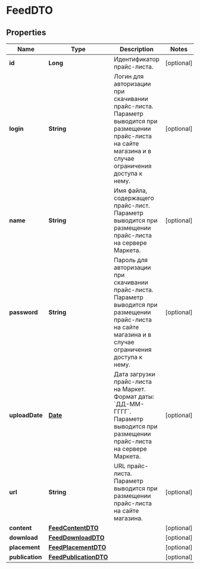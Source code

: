 

# FeedDTO

## Properties

Name | Type | Description | Notes
------------ | ------------- | ------------- | -------------
**id** | **Long** | Идентификатор прайс-листа. |  [optional]
**login** | **String** | Логин для авторизации при скачивании прайс-листа. Параметр выводится при размещении прайс-листа на сайте магазина и в случае ограничения доступа к нему.  |  [optional]
**name** | **String** | Имя файла, содержащего прайс-лист. Параметр выводится при размещении прайс-листа на сервере Маркета.  |  [optional]
**password** | **String** | Пароль для авторизации при скачивании прайс-листа. Параметр выводится при размещении прайс-листа на сайте магазина и в случае ограничения доступа к нему.  |  [optional]
**uploadDate** | [**Date**](Date.md) | Дата загрузки прайс-листа на Маркет.  Формат даты: &#x60;ДД-ММ-ГГГГ&#x60;.  Параметр выводится при размещении прайс-листа на сервере Маркета.  |  [optional]
**url** | **String** | URL прайс-листа. Параметр выводится при размещении прайс-листа на сайте магазина.  |  [optional]
**content** | [**FeedContentDTO**](FeedContentDTO.md) |  |  [optional]
**download** | [**FeedDownloadDTO**](FeedDownloadDTO.md) |  |  [optional]
**placement** | [**FeedPlacementDTO**](FeedPlacementDTO.md) |  |  [optional]
**publication** | [**FeedPublicationDTO**](FeedPublicationDTO.md) |  |  [optional]




